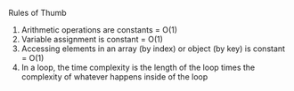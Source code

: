 Rules of Thumb
1. Arithmetic operations are constants = O(1)
2. Variable assignment is constant = O(1)
3. Accessing elements in an array (by index) or object (by key) is constant = O(1)
4. In a loop, the time complexity is the length of the loop times the complexity of whatever happens inside of the loop